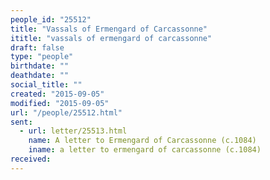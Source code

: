 ```yaml
---
people_id: "25512"
title: "Vassals of Ermengard of Carcassonne"
ititle: "vassals of ermengard of carcassonne"
draft: false
type: "people"
birthdate: ""
deathdate: ""
social_title: ""
created: "2015-09-05"
modified: "2015-09-05"
url: "/people/25512.html"
sent:
  - url: letter/25513.html
    name: A letter to Ermengard of Carcassonne (c.1084)
    iname: a letter to ermengard of carcassonne (c.1084)
received:
---
```


